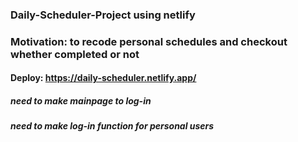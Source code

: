 ### Daily-Scheduler-Project using netlify
### Motivation: to recode personal schedules and checkout whether completed or not
#### Deploy: https://daily-scheduler.netlify.app/

##### need to make mainpage to log-in
##### need to make log-in function for personal users
